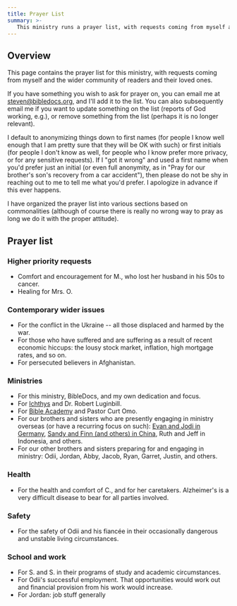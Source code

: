 ```yaml
---
title: Prayer List
summary: >-
   This ministry runs a prayer list, with requests coming from myself and the wider community of readers and their loved ones. Praying for one another is an important duty we have as Christians, and is something that we can do from the very first day we believe.
---
```






## Overview

This page contains the prayer list for this ministry, with requests coming from myself and the wider community of readers and their loved ones.

If you have something you wish to ask for prayer on, you can email me at [steven@bibledocs.org](mailto:steven@bibledocs.org), and I'll add it to the list. You can also subsequently email me if you want to update something on the list (reports of God working, e.g.), or remove something from the list (perhaps it is no longer relevant).

I default to anonymizing things down to first names (for people I know well enough that I am pretty sure that they will be OK with such) or first initials (for people I don't know as well, for people who I know prefer more privacy, or for any sensitive requests). If I "got it wrong" and used a first name when you'd prefer just an initial (or even full anonymity, as in "Pray for our brother's son's recovery from a car accident"), then please do not be shy in reaching out to me to tell me what you'd prefer. I apologize in advance if this ever happens.

I have organized the prayer list into various sections based on commonalities (although of course there is really no wrong way to pray as long we do it with the proper attitude).

## Prayer list


### Higher priority requests

- Comfort and encouragement for M., who lost her husband in his 50s to cancer.
- Healing for Mrs. O.

### Contemporary wider issues

- For the conflict in the Ukraine -- all those displaced and harmed by the war.
- For those who have suffered and are suffering as a result of recent economic hiccups: the lousy stock market, inflation, high mortgage rates, and so on.
- For persecuted believers in Afghanistan.

### Ministries

- For this ministry, BibleDocs, and my own dedication and focus.
- For [Ichthys](https://ichthys.com/) and Dr. Robert Luginbill.
- For [Bible Academy](https://www.youtube.com/channel/UCkp-J7VPT7NcwmuiNfD2fkg/playlists) and Pastor Curt Omo.
- For our brothers and sisters who are presently engaging in ministry overseas (or have a recurring focus on such): [Evan and Jodi in Germany](https://evanandjodi.wordpress.com/), [Sandy and Finn (and others) in China](https://www.evergreenchina.net/press/history/), Ruth and Jeff in Indonesia, and others.
- For our other brothers and sisters preparing for and engaging in ministry: Odii, Jordan, Abby, Jacob, Ryan, Garret, Justin, and others.

### Health

- For the health and comfort of C., and for her caretakers. Alzheimer's is a very difficult disease to bear for all parties involved.

### Safety

- For the safety of Odii and his fiancée in their occasionally dangerous and unstable living circumstances.

### School and work

- For S. and S. in their programs of study and academic circumstances.
- For Odii's successful employment. That opportunities would work out and financial provision from his work would increase.
- For Jordan: job stuff generally

<!-- ### Other -->
